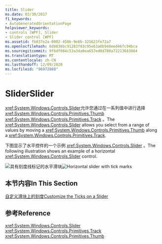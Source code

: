 ```yaml
---
title: Slider
ms.date: 03/30/2017
f1_keywords:
- AutoGeneratedOrientationPage
helpviewer_keywords:
- controls [WPF], Slider
- Slider control [WPF]
ms.assetid: fb037e2a-0002-458b-9e6b-321623fe72a7
ms.openlocfilehash: 6d8836bc91283f83c95e63a8b948eed46fc94bca
ms.sourcegitcommit: 9f6df084c53a3da0ea657ed0d708a72213683084
ms.translationtype: MT
ms.contentlocale: zh-CN
ms.lasthandoff: 12/09/2020
ms.locfileid: "96972888"
---
```

# <a name="slider"></a><span data-ttu-id="01189-102">Slider</span><span class="sxs-lookup"><span data-stu-id="01189-102">Slider</span></span>
<span data-ttu-id="01189-103"><xref:System.Windows.Controls.Slider>允许您通过在一系列值中进行选择 <xref:System.Windows.Controls.Primitives.Thumb> <xref:System.Windows.Controls.Primitives.Track> 。</span><span class="sxs-lookup"><span data-stu-id="01189-103">The <xref:System.Windows.Controls.Slider> allows you select from a range of values by moving a <xref:System.Windows.Controls.Primitives.Thumb> along a <xref:System.Windows.Controls.Primitives.Track>.</span></span>  
  
 <span data-ttu-id="01189-104">下图显示了水平控件的一个示例 <xref:System.Windows.Controls.Slider> 。</span><span class="sxs-lookup"><span data-stu-id="01189-104">The following illustration shows an example of a horizontal <xref:System.Windows.Controls.Slider> control.</span></span>  
  
 <span data-ttu-id="01189-105">![具有刻度线标记的水平滑块](./media/ss-ctl-hslider-ticks.png "SS_CTL_hslider_ticks")</span><span class="sxs-lookup"><span data-stu-id="01189-105">![Horizontal slider with tick marks](./media/ss-ctl-hslider-ticks.png "SS_CTL_hslider_ticks")</span></span>  
  
## <a name="in-this-section"></a><span data-ttu-id="01189-106">本节内容</span><span class="sxs-lookup"><span data-stu-id="01189-106">In This Section</span></span>  
 [<span data-ttu-id="01189-107">自定义滑块上的刻度</span><span class="sxs-lookup"><span data-stu-id="01189-107">Customize the Ticks on a Slider</span></span>](how-to-customize-the-ticks-on-a-slider.md)  
  
## <a name="reference"></a><span data-ttu-id="01189-108">参考</span><span class="sxs-lookup"><span data-stu-id="01189-108">Reference</span></span>  
 <xref:System.Windows.Controls.Slider>  
  <xref:System.Windows.Controls.Primitives.Track>  
  <xref:System.Windows.Controls.Primitives.Thumb>
